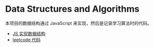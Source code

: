 # Data Structures and Algorithms

本项目的数据结构通过 JavaScript 来实现，然后是记录学习算法时的代码。

- [JS 实现数据结构](https://github.com/recoveryMonster/algorithm/JS-datastructrues)
- [leetcode 代码](https://github.com/recoveryMonster/algorithm/leetcode)